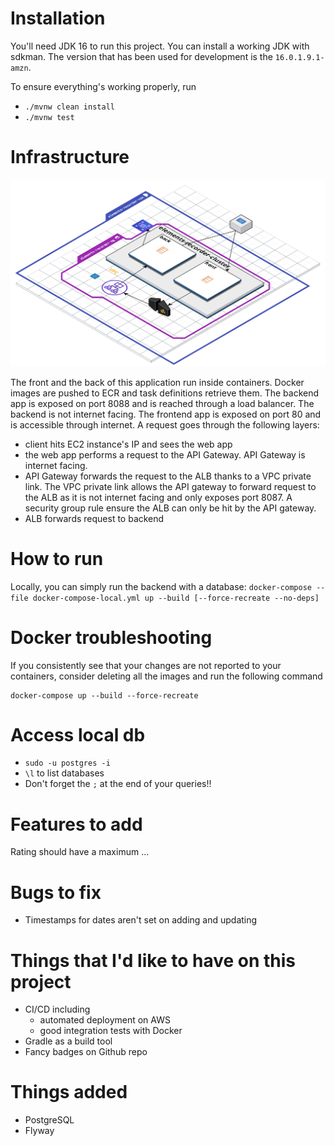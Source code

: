 # Installation

You'll need JDK 16 to run this project. You can install a working JDK with sdkman. The version that has been used for development 
is the `16.0.1.9.1-amzn`.

To ensure everything's working properly, run
* `./mvnw clean install`
* `./mvnw test`

# Infrastructure
![](infra.png)

The front and the back of this application run inside containers. Docker images are pushed to ECR and task definitions 
retrieve them. 
The backend app is exposed on port 8088 and is reached through a load balancer. The backend is not internet facing.
The frontend app is exposed on port 80 and is accessible through internet. 
A request goes through the following layers:
* client hits EC2 instance's IP and sees the web app
* the web app performs a request to the API Gateway. API Gateway is internet facing.
* API Gateway forwards the request to the ALB thanks to a VPC private link. The VPC private link allows the API gateway 
to forward request to the ALB as it is not internet facing and only exposes port 8087. A security group rule ensure the 
ALB can only be hit by the API gateway.
* ALB forwards request to backend

# How to run
Locally, you can simply run the backend with a database:
`docker-compose --file docker-compose-local.yml up --build [--force-recreate --no-deps]`

# Docker troubleshooting
If you consistently see that your changes are not reported to your containers, consider deleting all the images and run the following command 
```
docker-compose up --build --force-recreate
```

# Access local db
* `sudo -u postgres -i`
* `\l` to list databases
* Don't forget the `;` at the end of your queries!!

# Features to add
Rating should have a maximum
...
# Bugs to fix 
* Timestamps for dates aren't set on adding and updating

# Things that I'd like to have on this project
* CI/CD including
    * automated deployment on AWS
    * good integration tests with Docker
* Gradle as a build tool
* Fancy badges on Github repo

# Things added
* PostgreSQL
* Flyway